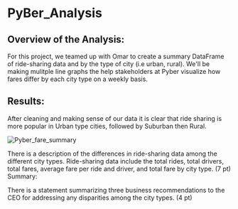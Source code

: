 # PyBer_Analysis

## Overview of the Analysis:

For this project, we teamed up with Omar to create a summary DataFrame of ride-sharing data and by the type of city (i.e urban, rural). We'll be making mulitple line graphs the help stakeholders at Pyber visualize how fares differ by each city type on a weekly basis. 


## Results: 

After cleaning and making sense of our data it is clear that ride sharing is more popular in Urban type cities, followed by Suburban then Rural. 

![Pyber_fare_summary](https://user-images.githubusercontent.com/99618784/161388277-260a62ee-f88f-4073-b01f-8ebe335ec167.png)


There is a description of the differences in ride-sharing data among the different city types. Ride-sharing data include the total rides, total drivers, total fares, average fare per ride and driver, and total fare by city type. (7 pt)
Summary:

There is a statement summarizing three business recommendations to the CEO for addressing any disparities among the city types. (4 pt)
